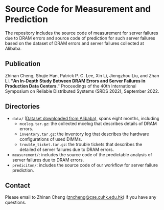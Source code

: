 # Source Code for Measurement and Prediction
The repository includes the source code of measurement for server failures due to DRAM errors and source code of prediction for such server failures based on the dataset of DRAM errors and server failures collected at Alibaba.

## Publication
Zhinan Cheng, Shujie Han, Patrick P. C. Lee, Xin Li, Jiongzhou Liu, and Zhan Li.
**"An In-Depth Study Between DRAM Errors and Server Failures in Production Data Centers."**
Proceedings of the 40th International Symposium on Reliable Distributed Systems (SRDS 2022), September 2022.

## Directories
+ `data/` ([Dataset downloaded from Alibaba](https://github.com/alibaba-edu/dcbrain/tree/master/dramdata)), spans eight months, including
	+ `mcelog.tar.gz`: the collected mcelog that describes details of DRAM errors.
	+ `inventory.tar.gz`: the inventory log that describes the hardware configurations of used DIMMs.
	+ `trouble_ticket.tar.gz`: the trouble tickets that describes the detailed of  server failures due to DRAM errors.
+ `measurement/`: includes the source code of the predictable analysis of server failures due to DRAM errors.
+ `prediciton/`: includes the source code of our workflow for server failure prediction.

## Contact
Please email to Zhinan Cheng (zncheng@cse.cuhk.edu.hk) if you have any questions.

